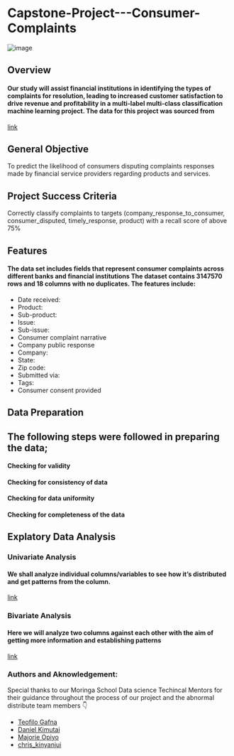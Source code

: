 
# Capstone-Project---Consumer-Complaints
 ![image](https://user-images.githubusercontent.com/110474324/211333748-4feec551-0311-4e89-a9b4-ac9c157b431b.png)
## Overview
#### Our study  will assist financial institutions  in identifying the types of complaints for resolution, leading to increased customer satisfaction to drive revenue and profitability in a multi-label multi-class classification machine learning project. The data for this project was sourced from
[link](https://catalog.data.gov/dataset/consumer-complaint-database)
## General Objective
To predict the likelihood of consumers disputing complaints responses made by financial service providers regarding products and services.
## Project Success Criteria
Correctly classify complaints to targets (company_response_to_consumer, consumer_disputed, timely_response, product) with a recall score of above 75%

## Features
#### The data set includes fields that represent consumer complaints across different banks and financial institutions The dataset contains 3147570 rows and 18 columns with no duplicates. The features include:
* Date received: 
* Product: 
* Sub-product: 
* Issue: 
* Sub-issue: 
* Consumer complaint narrative
* Company public response 
* Company: 
* State: 
* Zip code: 
* Submitted via:
* Tags: 
* Consumer consent provided
## Data Preparation
## The following steps were followed in preparing the data;
#### Checking for validity
#### Checking for consistency of data
#### Checking for data uniformity
#### Checking for completeness of the data
## Explatory Data Analysis
### Univariate Analysis
#### We shall analyze individual columns/variables to see how it’s distributed and get patterns from the column.
[link](https://docs.google.com/document/d/1ywXDHODoqUpEeNct7-XyqQsS9729d5PYkhZMwfas_is/edit#)
### Bivariate Analysis
####  Here we will analyze two columns against each other with the aim of getting  more information and establishing patterns
[link](https://docs.google.com/document/d/1ywXDHODoqUpEeNct7-XyqQsS9729d5PYkhZMwfas_is/edit#)
### Authors and Aknowledgement:

Special thanks to our Moringa School Data science Techincal Mentors for their guidance throughout the process of our project and the abnormal distribute team members :point_down:

* [Teofilo Gafna](https://github.com/teofizzy)
* [Daniel Kimutai](https://github.com/danielkimutai)
* [Majorie Opiyo](https://github.com/Opiyow)
* [chris_kinyanjui](https://github.com/K1nyash)




